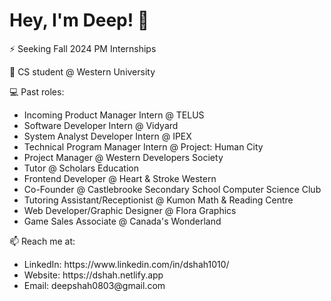 <h1>Hey, I'm Deep! 👋</h1>

⚡️ Seeking Fall 2024 PM Internships

🔭 CS student @ Western University

💻 Past roles:
  <ul>
    <li>Incoming Product Manager Intern @ TELUS</li>
    <li>Software Developer Intern @ Vidyard</li>
    <li>System Analyst Developer Intern @ IPEX</li>
    <li>Technical Program Manager Intern @ Project: Human City</li>
    <li>Project Manager @ Western Developers Society</li>
    <li>Tutor @ Scholars Education</li>
    <li>Frontend Developer @ Heart & Stroke Western</li>
    <li>Co-Founder @ Castlebrooke Secondary School Computer Science Club</li>
    <li>Tutoring Assistant/Receptionist @ Kumon Math & Reading Centre</li>
    <li>Web Developer/Graphic Designer @ Flora Graphics</li>
    <li>Game Sales Associate @ Canada's Wonderland</li>
  </ul>

📫 Reach me at:
  <ul>
   <li>LinkedIn: https://www.linkedin.com/in/dshah1010/</li>
   <li>Website: https://dshah.netlify.app</li>
   <li>Email: deepshah0803@gmail.com</li>
  </ul>
